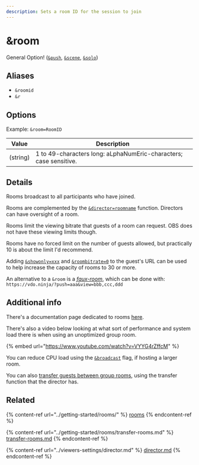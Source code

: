 ```yaml
---
description: Sets a room ID for the session to join
---
```


# \&room

General Option! ([`&push`](../source-settings/push.md), [`&scene`](../advanced-settings/view-parameters/scene.md), [`&solo`](../advanced-settings/mixer-scene-parameters/and-solo.md))

## Aliases

* `&roomid`
* `&r`

## Options

Example: `&room=RoomID`

| Value    | Description                                                       |
| -------- | ----------------------------------------------------------------- |
| (string) | 1 to 49-characters long: aLphaNumEric-characters; case sensitive. |

## Details

Rooms broadcast to all participants who have joined.

Rooms are complemented by the [`&director=roomname`](../viewers-settings/director.md) function. Directors can have oversight of a room.

Rooms limit the viewing bitrate that guests of a room can request. OBS does not have these viewing limits though.

Rooms have no forced limit on the number of guests allowed, but practically 10 is about the limit I'd recommend.

Adding [`&showonly=xxx`](../advanced-settings/video-parameters/novideo-1.md) and [`&roombitrate=0`](../advanced-settings/video-bitrate-parameters/roombitrate.md) to the guest's URL can be used to help increase the capacity of rooms to 30 or more.

An alternative to a `&room` is a [_faux-room_](../getting-started/multi-person-chat.md), which can be done with:\
`https://vdo.ninja/?push=aaa&view=bbb,ccc,ddd`

## Additional info

There's a documentation page dedicated to rooms [here](../getting-started/rooms/).

There's also a video below looking at what sort of performance and system load there is when using an unoptimized group room.

{% embed url="https://www.youtube.com/watch?v=VYYG4rZffcM" %}

You can reduce CPU load using the [`&broadcast`](../advanced-settings/view-parameters/broadcast.md) flag, if hosting a larger room.

You can also [transfer guests between group rooms](../getting-started/rooms/transfer-rooms.md), using the transfer function that the director has.

## Related

{% content-ref url="../getting-started/rooms/" %}
[rooms](../getting-started/rooms/)
{% endcontent-ref %}

{% content-ref url="../getting-started/rooms/transfer-rooms.md" %}
[transfer-rooms.md](../getting-started/rooms/transfer-rooms.md)
{% endcontent-ref %}

{% content-ref url="../viewers-settings/director.md" %}
[director.md](../viewers-settings/director.md)
{% endcontent-ref %}
